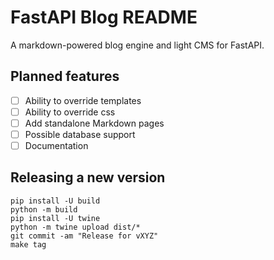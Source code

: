 # FastAPI Blog README

A markdown-powered blog engine and light CMS for FastAPI.

## Planned features

- [ ] Ability to override templates
- [ ] Ability to override css
- [ ] Add standalone Markdown pages
- [ ] Possible database support
- [ ] Documentation

## Releasing a new version

```
pip install -U build
python -m build
pip install -U twine
python -m twine upload dist/*
git commit -am "Release for vXYZ"
make tag
```